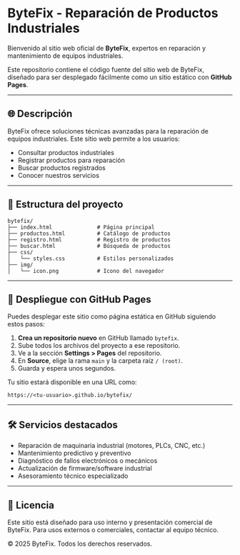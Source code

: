 # ByteFix - Reparación de Productos Industriales

Bienvenido al sitio web oficial de **ByteFix**, expertos en reparación y mantenimiento de equipos industriales.

Este repositorio contiene el código fuente del sitio web de ByteFix, diseñado para ser desplegado fácilmente como un sitio estático con **GitHub Pages**.

---

## 🌐 Descripción

ByteFix ofrece soluciones técnicas avanzadas para la reparación de equipos industriales. Este sitio web permite a los usuarios:

- Consultar productos industriales
- Registrar productos para reparación
- Buscar productos registrados
- Conocer nuestros servicios

---

## 📁 Estructura del proyecto

```
bytefix/
├── index.html              # Página principal
├── productos.html          # Catálogo de productos
├── registro.html           # Registro de productos
├── buscar.html             # Búsqueda de productos
├── css/
│   └── styles.css          # Estilos personalizados
├── img/
│   └── icon.png            # Icono del navegador
```

---

## 🚀 Despliegue con GitHub Pages

Puedes desplegar este sitio como página estática en GitHub siguiendo estos pasos:

1. **Crea un repositorio nuevo** en GitHub llamado `bytefix`.
2. Sube todos los archivos del proyecto a ese repositorio.
3. Ve a la sección **Settings > Pages** del repositorio.
4. En **Source**, elige la rama `main` y la carpeta raíz `/ (root)`.
5. Guarda y espera unos segundos.

Tu sitio estará disponible en una URL como:

```
https://<tu-usuario>.github.io/bytefix/
```

---

## 🛠️ Servicios destacados

- Reparación de maquinaria industrial (motores, PLCs, CNC, etc.)
- Mantenimiento predictivo y preventivo
- Diagnóstico de fallos electrónicos o mecánicos
- Actualización de firmware/software industrial
- Asesoramiento técnico especializado

---

## 📄 Licencia

Este sitio está diseñado para uso interno y presentación comercial de ByteFix. Para usos externos o comerciales, contactar al equipo técnico.

© 2025 ByteFix. Todos los derechos reservados.
